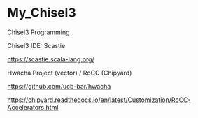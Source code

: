 # My_Chisel3
Chisel3 Programming

Chisel3 IDE: Scastie

https://scastie.scala-lang.org/

Hwacha Project (vector) / RoCC (Chipyard)

https://github.com/ucb-bar/hwacha

https://chipyard.readthedocs.io/en/latest/Customization/RoCC-Accelerators.html
